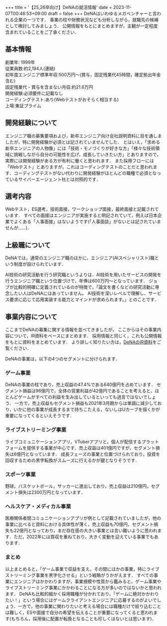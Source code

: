 +++
title = '【25,26卒向け】DeNAの就活情報'
date = 2023-11-07T00:46:53+09:00
draft = false
+++
DeNAはいわゆるメガベンチャーと言われる企業の一つです．
事業の柱や財務状況なども分析しながら，就職先の候補として検討してみましょう．
公開情報をもとにまとめますが，主観が一定程度含まれていることをご了承ください．
## 基本情報
創業年: 1999年  
従業員数:約2,194人(連結)  
初年度エンジニア標準年収:500万円～(賞与，固定残業代45時間，確定拠出年金含む)  
固定残業代・賞与を含まない月収:約21.6万円  
開発経験:必須要件に記載なし  
コーディングテスト:あり(Webテストがおそらく相当する)  
上場:東証プライム

## 開発経験について
エンジニア職の募集要項および，新卒エンジニア向け会社説明資料に目を通しましたが，特に開発経験が必須とは記されていませんでした．
とはいえ，「求める新卒エンジニアの人物像」には「技術・モノづくりが好きな方」「様々な技術領域に挑戦しながら自分の可能性を広げ，成長していきたい方」とありますので，実際には開発経験がある方が有利に働くと思われます．
また採用フローには「Webテスト」とありますが，これはコーディングテストのことだと思われます．コーディングテストがない代わりに開発経験がほとんどの職種で必須となっているサイバーエージェント社とは対照的です．

## 選考内容
Webテスト，ES選考，技術面接，ワークショップ面接，最終面接と記載されています．
すべての面接はエンジニアが実施すると明記されていて，例えば日本企業でよくある「人事面接」はないようです(「人事面談」がないとは記されていませんが……)．

## 上級職について
DeNAでは，通常のエンジニア職のほかに，エンジニア(AIスペシャリスト)職という制度が設けられています．

AI技術の研究活動を行う研究職というよりは．AI技術を用いたサービスの開発を行うエンジニア職という位置づけで，年俸は600万円～となっています．
ジョブが比較的明確に定義されているのが特徴で，「論文を書くなどの研究活動に専念したい人はDeNAにはあっていません。
AI技術を深いレベルで理解し、サービス要求に応じて応用実装する能力とマインドが求められます。」とのことです．

## 事業内容について
ここまでDeNAの募集に関する情報を並べてきましたが，
ここからはその事業内容について，IR資料をベースにまとめます．
採用情報と同じく，これも公開情報をもとに資料をまとめています．
より詳しく知りたい方は，[DeNAのIR資料](https://dena.com/jp/ir/library/presentation.html)をご覧ください．

DeNAの事業は，以下の4つのセグメントに分けられます．
### ゲーム事業
DeNAの事業の柱であり，売上収益の47.4%である640億円を占めています．
セグメント損益は96億円で，全体の営業利益が42億円であることを考えると，ほとんどゲームがすべての利益を生み出しているといっても過言ではないでしょう．
一方で，売上収益もセグメント損益も2021年3月期からは単調に減少しており，いかに他の事業が成長するまで持ちこたえる，ないしはUカーブを描くかが重要になってくるといえそうです．

### ライブストリーミング事業
ライブコミュニケーションアプリ，VTuberアプリと，個人が配信するプラットフォームを提供する事業が中心です．売上収益は401億円ですが，セグメント損失は6億円となっています．
成長フェーズの事業と位置づけられており，投資を回収するための黒字転換がスムーズに行えるかが鍵となりそうです．

### スポーツ事業
野球，バスケットボール，サッカーに進出しており，売上収益は210億円，セグメント損失は2300万円となっています．

### ヘルスケア・メディカル事業
医療関係者間コミュニケーションアプリが例として記載されていましたが，他の事業に比べると資料における具体性が薄く，売上収益も70億円，セグメント損失も22億円となっており，まだ存在感の大きい事業とは言い難いように思われます．ただ，2022年には買収を重ねており，大きく変動を迎えている事業でもあります．

### まとめ
以上まとめると，「ゲーム事業で収益を支え，その間にほかの事業，特にライブストリーミング事業を黒字化させる」という戦略がうかがえます．
すべての事業にエンジニアはかかわりますが，事業規模や性質から鑑みると，ゲーム事業やライブストリーミング事業にかかわることになる方が多いのではないかと思われます．
DeNAも比較的細かく採用職種が分かれており，「ゲームに絶対かかわりたい！」という場合にはゲームクライアントエンジニアに応募するのがよいでしょう．一方で，他の事業に関わりたいと考える場合には職種だけで絞り込むことは難しく，ESや面接で自分の希望を伝えることが重要になってくると思われます(もちろん，採用後に配置が転換となることも珍しくはないとは思います)．